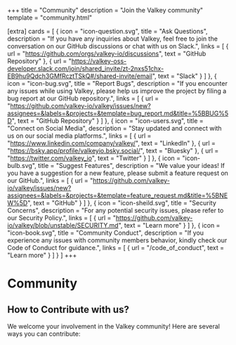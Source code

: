 +++
title = "Community"
description = "Join the Valkey community"
template = "community.html"

[extra]
cards = [
  { icon = "icon-question.svg", title = "Ask Questions", description = "If you have any inquiries about Valkey, feel free to join the conversation on our GitHub discussions or chat with us on Slack.", links = [
    { url = "https://github.com/orgs/valkey-io/discussions", text = "GitHub Repository" },
    { url = "https://valkey-oss-developer.slack.com/join/shared_invite/zt-2nxs51chx-EB9hu9Qdch3GMfRcztTSkQ#/shared-invite/email", text = "Slack" }
  ] },
  { icon = "icon-bug.svg", title = "Report Bugs", description = "If you encounter any issues while using Valkey, please help us improve the project by filing a bug report at our GitHub repository.", links = [
    { url = "https://github.com/valkey-io/valkey/issues/new?assignees=&labels=&projects=&template=bug_report.md&title=%5BBUG%5D", text = "GitHub Repository" }
  ] },
  { icon = "icon-users.svg", title = "Connect on Social Media", description = "Stay updated and connect with us on our social media platforms.", links = [
    { url = "https://www.linkedin.com/company/valkey/", text = "LinkedIn" },
    { url = "https://bsky.app/profile/valkeyio.bsky.social/", text = "Bluesky" },
    { url = "https://twitter.com/valkey_io", text = "Twitter" }
  ] },
  { icon = "icon-bulb.svg", title = "Suggest Features", description = "We value your ideas! If you have a suggestion for a new feature, please submit a feature request on our GitHub.", links = [
    { url = "https://github.com/valkey-io/valkey/issues/new?assignees=&labels=&projects=&template=feature_request.md&title=%5BNEW%5D", text = "GitHub" }
  ] },
  { icon = "icon-sheild.svg", title = "Security Concerns", description = "For any potential security issues, please refer to our Security Policy.", links = [
    { url = "https://github.com/valkey-io/valkey/blob/unstable/SECURITY.md", text = "Learn more" }
  ] },
  { icon = "icon-book.svg", title = "Community Conduct", description = "If you experience any issues with community members behavior, kindly check our Code of Conduct for guidance.", links = [
    { url = "/code_of_conduct", text = "Learn more" }
  ] }
]
+++

# Community
## How to Contribute with us?
We welcome your involvement in the Valkey community! Here are several ways you can contribute:
